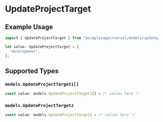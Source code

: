 # UpdateProjectTarget

## Example Usage

```typescript
import { UpdateProjectTarget } from "@simplesagar/vercel/models/updateprojectop.js";

let value: UpdateProjectTarget = [
  "development",
];
```

## Supported Types

### `models.UpdateProjectTarget1[]`

```typescript
const value: models.UpdateProjectTarget1[] = /* values here */
```

### `models.UpdateProjectTarget2`

```typescript
const value: models.UpdateProjectTarget2 = /* values here */
```

